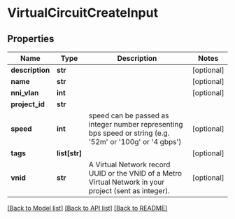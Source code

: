 # VirtualCircuitCreateInput


## Properties
Name | Type | Description | Notes
------------ | ------------- | ------------- | -------------
**description** | **str** |  | [optional] 
**name** | **str** |  | [optional] 
**nni_vlan** | **int** |  | [optional] 
**project_id** | **str** |  | 
**speed** | **int** | speed can be passed as integer number representing bps speed or string (e.g. &#39;52m&#39; or &#39;100g&#39; or &#39;4 gbps&#39;) | [optional] 
**tags** | **list[str]** |  | [optional] 
**vnid** | **str** | A Virtual Network record UUID or the VNID of a Metro Virtual Network in your project (sent as integer). | [optional] 

[[Back to Model list]](../README.md#documentation-for-models) [[Back to API list]](../README.md#documentation-for-api-endpoints) [[Back to README]](../README.md)


